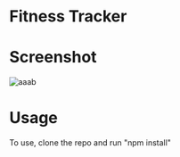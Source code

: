 # Fitness Tracker

# Screenshot
![aaab](https://user-images.githubusercontent.com/65461462/101999900-51332780-3c96-11eb-90ff-d82699b1aadb.PNG)

# Usage
To use, clone the repo and run "npm install"

